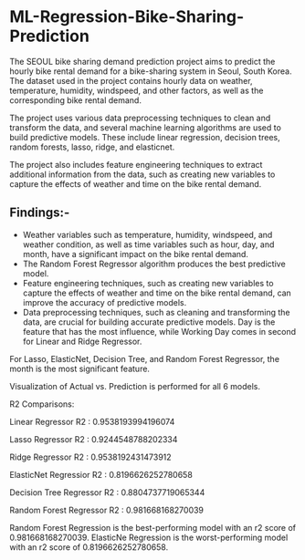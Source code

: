 # ML-Regression-Bike-Sharing-Prediction
The SEOUL bike sharing demand prediction project aims to predict the hourly bike rental demand for a bike-sharing system in Seoul, South Korea. The dataset used in the project contains hourly data on weather, temperature, humidity, windspeed, and other factors, as well as the corresponding bike rental demand.

The project uses various data preprocessing techniques to clean and transform the data, and several machine learning algorithms are used to build predictive models. These include linear regression, decision trees, random forests, lasso, ridge, and elasticnet.

The project also includes feature engineering techniques to extract additional information from the data, such as creating new variables to capture the effects of weather and time on the bike rental demand.

## Findings:-
* Weather variables such as temperature, humidity, windspeed, and weather condition, as well as time variables such as hour, day, and month, have a significant impact 
on the bike rental demand.
* The Random Forest Regressor algorithm produces the best predictive model.
* Feature engineering techniques, such as creating new variables to capture the effects of weather and time on the bike rental demand, can improve the accuracy of predictive models.
* Data preprocessing techniques, such as cleaning and transforming the data, are crucial for building accurate predictive models.
Day is the feature that has the most influence, while Working Day comes in second for Linear and Ridge Regressor.

For Lasso, ElasticNet, Decision Tree, and Random Forest Regressor, the month is the most significant feature.

Visualization of Actual vs. Prediction is performed for all 6 models.

R2 Comparisons:

Linear Regressor R2 : 0.9538193994196074

Lasso Regressor R2 : 0.9244548788202334

Ridge Regressor R2 : 0.9538192431473912

ElasticNet Regressior R2 : 0.8196626252780658

Decision Tree Regressor R2 : 0.8804737719065344

Random Forest Regressor R2 : 0.981668168270039

Random Forest Regression is the best-performing model with an r2 score of 0.981668168270039.
ElasticNe Regression is the worst-performing model with an r2 score of 0.8196626252780658.
